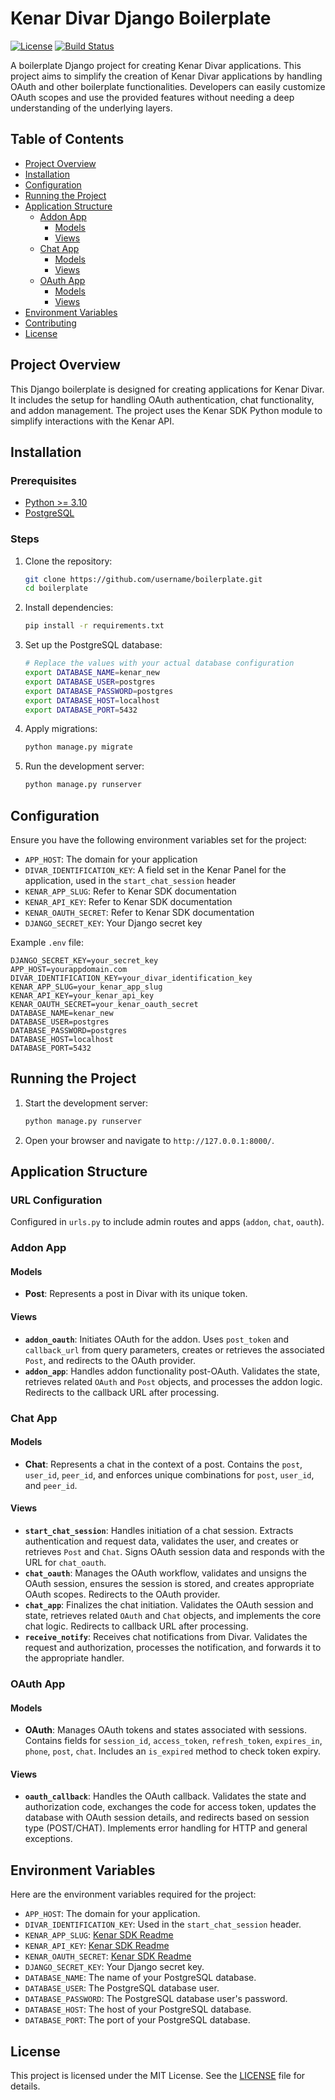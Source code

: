 
# Kenar Divar Django Boilerplate

[![License](https://img.shields.io/badge/license-MIT-blue.svg)](LICENSE)
[![Build Status](https://img.shields.io/circleci/build/github/username/boilerplate?token=1234567890abcdef)](https://circleci.com/gh/username/boilerplate)

A boilerplate Django project for creating Kenar Divar applications. This project aims to simplify the creation of Kenar Divar applications by handling OAuth and other boilerplate functionalities. Developers can easily customize OAuth scopes and use the provided features without needing a deep understanding of the underlying layers.

## Table of Contents

- [Project Overview](#project-overview)
- [Installation](#installation)
- [Configuration](#configuration)
- [Running the Project](#running-the-project)
- [Application Structure](#application-structure)
  - [Addon App](#addon-app)
      - [Models](#models)
      - [Views](#views)
  - [Chat App](#chat-app)
      - [Models](#models-1)
      - [Views](#views-1)
  - [OAuth App](#oauth-app)
      - [Models](#models-2)
      - [Views](#views-2)
- [Environment Variables](#environment-variables)
- [Contributing](#contributing)
- [License](#license)

## Project Overview

This Django boilerplate is designed for creating applications for Kenar Divar. It includes the setup for handling OAuth authentication, chat functionality, and addon management. The project uses the Kenar SDK Python module to simplify interactions with the Kenar API.

## Installation

### Prerequisites

- [Python >= 3.10](https://www.python.org/downloads/)
- [PostgreSQL](https://www.postgresql.org/download/)

### Steps

1. Clone the repository:

   ```sh
   git clone https://github.com/username/boilerplate.git
   cd boilerplate
   ```

2. Install dependencies:

   ```sh
   pip install -r requirements.txt
   ```

3. Set up the PostgreSQL database:

   ```sh
   # Replace the values with your actual database configuration
   export DATABASE_NAME=kenar_new
   export DATABASE_USER=postgres
   export DATABASE_PASSWORD=postgres
   export DATABASE_HOST=localhost
   export DATABASE_PORT=5432
   ```

4. Apply migrations:

   ```sh
   python manage.py migrate
   ```

5. Run the development server:

   ```sh
   python manage.py runserver
   ```

## Configuration

Ensure you have the following environment variables set for the project:

- `APP_HOST`: The domain for your application
- `DIVAR_IDENTIFICATION_KEY`: A field set in the Kenar Panel for the application, used in the `start_chat_session` header
- `KENAR_APP_SLUG`: Refer to Kenar SDK documentation
- `KENAR_API_KEY`: Refer to Kenar SDK documentation
- `KENAR_OAUTH_SECRET`: Refer to Kenar SDK documentation
- `DJANGO_SECRET_KEY`: Your Django secret key

Example `.env` file:

```env
DJANGO_SECRET_KEY=your_secret_key
APP_HOST=yourappdomain.com
DIVAR_IDENTIFICATION_KEY=your_divar_identification_key
KENAR_APP_SLUG=your_kenar_app_slug
KENAR_API_KEY=your_kenar_api_key
KENAR_OAUTH_SECRET=your_kenar_oauth_secret
DATABASE_NAME=kenar_new
DATABASE_USER=postgres
DATABASE_PASSWORD=postgres
DATABASE_HOST=localhost
DATABASE_PORT=5432
```

## Running the Project

1. Start the development server:

   ```sh
   python manage.py runserver
   ```

2. Open your browser and navigate to `http://127.0.0.1:8000/`.

## Application Structure

### URL Configuration

Configured in `urls.py` to include admin routes and apps (`addon`, `chat`, `oauth`).

### Addon App

#### Models

- **Post**: Represents a post in Divar with its unique token.


#### Views

- **`addon_oauth`**: Initiates OAuth for the addon. Uses `post_token` and `callback_url` from query parameters, creates or retrieves the associated `Post`, and redirects to the OAuth provider.
- **`addon_app`**: Handles addon functionality post-OAuth. Validates the state, retrieves related `OAuth` and `Post` objects, and processes the addon logic. Redirects to the callback URL after processing.

### Chat App

#### Models

- **Chat**: Represents a chat in the context of a post. Contains the `post`, `user_id`, `peer_id`, and enforces unique combinations for `post`, `user_id`, and `peer_id`.


#### Views

- **`start_chat_session`**: Handles initiation of a chat session. Extracts authentication and request data, validates the user, and creates or retrieves `Post` and `Chat`. Signs OAuth session data and responds with the URL for `chat_oauth`.
- **`chat_oauth`**: Manages the OAuth workflow, validates and unsigns the OAuth session, ensures the session is stored, and creates appropriate OAuth scopes. Redirects to the OAuth provider.
- **`chat_app`**: Finalizes the chat initiation. Validates the OAuth session and state, retrieves related `OAuth` and `Chat` objects, and implements the core chat logic. Redirects to callback URL after processing.
- **`receive_notify`**: Receives chat notifications from Divar. Validates the request and authorization, processes the notification, and forwards it to the appropriate handler.

### OAuth App

#### Models

- **OAuth**: Manages OAuth tokens and states associated with sessions. Contains fields for `session_id`, `access_token`, `refresh_token`, `expires_in`, `phone`, `post`, `chat`. Includes an `is_expired` method to check token expiry.

#### Views

- **`oauth_callback`**: Handles the OAuth callback. Validates the state and authorization code, exchanges the code for access token, updates the database with OAuth session details, and redirects based on session type (POST/CHAT). Implements error handling for HTTP and general exceptions.

## Environment Variables

Here are the environment variables required for the project:

- `APP_HOST`: The domain for your application.
- `DIVAR_IDENTIFICATION_KEY`: Used in the `start_chat_session` header.
- `KENAR_APP_SLUG`: [Kenar SDK Readme](https://github.com/divar-ir/kenar-api?tab=readme-ov-file#kenar-api)
- `KENAR_API_KEY`: [Kenar SDK Readme](https://github.com/divar-ir/kenar-api?tab=readme-ov-file#kenar-api)
- `KENAR_OAUTH_SECRET`: [Kenar SDK Readme](https://github.com/divar-ir/kenar-api?tab=readme-ov-file#kenar-api)
- `DJANGO_SECRET_KEY`: Your Django secret key.
- `DATABASE_NAME`: The name of your PostgreSQL database.
- `DATABASE_USER`: The PostgreSQL database user.
- `DATABASE_PASSWORD`: The PostgreSQL database user's password.
- `DATABASE_HOST`: The host of your PostgreSQL database.
- `DATABASE_PORT`: The port of your PostgreSQL database.


## License

This project is licensed under the MIT License. See the [LICENSE](LICENSE.txt) file for details.
